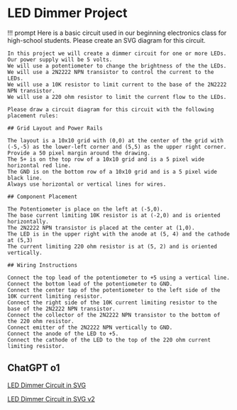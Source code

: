 # LED Dimmer Project

!!! prompt
    Here is a basic circuit used in our beginning electronics class for high-school students.
    Please create an SVG diagram for this circuit.

    In this project we will create a dimmer circuit for one or more LEDs.
    Our power supply will be 5 volts.
    We will use a potentiometer to change the brightness of the the LEDs.
    We will use a 2N2222 NPN transistor to control the current to the LEDs.
    We will use a 10K resistor to limit current to the base of the 2N2222 NPN transistor.
    We will use a 220 ohm resistor to limit the current flow to the LEDs.

    Please draw a circuit diagram for this circuit with the following placement rules:

    ## Grid Layout and Power Rails

    The layout is a 10x10 grid with (0,0) at the center of the grid with (-5,-5) as the lower-left corner and (5,5) as the upper right corner.
    Provide a 50 pixel margin around the drawing.
    The 5+ is on the top row of a 10x10 grid and is a 5 pixel wide horizontal red line.
    The GND is on the bottom row of a 10x10 grid and is a 5 pixel wide black line.
    Always use horizontal or vertical lines for wires.
    
    ## Component Placement

    The Potentiometer is place on the left at (-5,0).
    The base current limiting 10K resistor is at (-2,0) and is oriented horizontally.
    The 2N2222 NPN transistor is placed at the center at (1,0).
    The LED is in the upper right with the anode at (5, 4) and the cathode at (5,3)
    The current limiting 220 ohm resistor is at (5, 2) and is oriented vertically.

    ## Wiring Instructions
    
    Connect the top lead of the potentiometer to +5 using a vertical line.
    Connect the bottom lead of the potentiometer to GND.
    Connect the center tap of the potentiometer to the left side of the 10K current limiting resistor.
    Connect the right side of the 10K current limiting resistor to the base of the 2N2222 NPN transistor.
    Connect the collector of the 2N2222 NPN transistor to the bottom of the 220 ohm resistor.
    Connect emitter of the 2N2222 NPN vertically to GND.
    Connect the anode of the LED to +5.
    Connect the cathode of the LED to the top of the 220 ohm current limiting resistor.

## ChatGPT o1

[LED Dimmer Circuit in SVG](led-dimmer-circuit.html)

[LED Dimmer Circuit in SVG v2](led-dimmer-circuit-2.html)